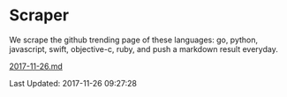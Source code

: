 # Scraper

We scrape the github trending page of these languages: go, python, javascript, swift, objective-c, ruby, and push a markdown result everyday.

[2017-11-26.md](https://github.com/henson/Scraper/blob/master/2017-11-26.md)

Last Updated: 2017-11-26 09:27:28